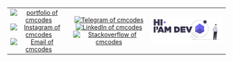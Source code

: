 <table>
  <tr align="center" padding="0">
    <td>
      <a title="Portfolio" href="https://github.com/DevShrimali">
        <img alt="portfolio of cmcodes" src="https://avatars1.githubusercontent.com/u/44333121?s=460&u=1d47d3d62633b9666e3e37aa040244345692c572&v=4" width="60" height="60" />
      </a>
      <br/>
      <a title="Instagram" href="https://instagram.com/itsdevshrimali">
        <img alt="Instagram of cmcodes" src="https://cdn4.iconfinder.com/data/icons/social-media-and-logos-11/32/Logo_Instagram-512.png" width="60" height="60" />
      </a>
      <a title="Email" href="mailto:devloper.ds@gmail.com">
        <img alt="Email of cmcodes" src="https://cdn4.iconfinder.com/data/icons/social-media-and-logos-11/32/Logo_Gmail_envelope_letter_email-512.png" width="60" height="60" />
      </a>
    </td>
    <td>
      <a title="Telegram" href="https://t.me/itsdevshrimali">
        <img alt="Telegram of cmcodes"
             src="https://cdn4.iconfinder.com/data/icons/social-media-and-logos-11/32/Logo_telegram_Airplane_Air_plane_paper_airplane-22-512.png" width="60" height="60" />
      </a> <br/>
      <a title="LinkedIn" href="#">
        <img alt="LinkedIn of cmcodes" src="https://cdn4.iconfinder.com/data/icons/social-media-and-logos-11/32/Logo_LinkedIn-512.png" width="60" height="60" />
      </a>
      <a title="Stackoverflow" href="https://stackoverflow.com/users/10856630/dev-shrimali">
        <img alt="Stackoverflow of cmcodes"
             src="https://cdn0.iconfinder.com/data/icons/social-media-and-logos-11/32/logo_stackoverflow_Stack_overflow-512.png" width="60" height="60" />
      </a>
    </td>
    <td>
      <img src="https://github.com/DevShrimali/my-simpleortfolio/blob/master/devshrimali.gif" />
    </td>
  </tr>
</table>
